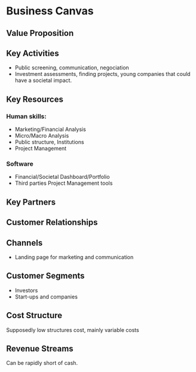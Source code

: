 # Business Canvas

## Value Proposition

## Key Activities

- Public screening, communication, negociation
- Investment assessments, finding projects, young companies that could have a societal impact.

## Key Resources

### Human skills:

 - Marketing/Financial Analysis
 - Micro/Macro Analysis
 - Public structure, Institutions
 - Project Management

### Software

- Financial/Societal Dashboard/Portfolio
- Third parties Project Management tools

## Key Partners

## Customer Relationships

## Channels

- Landing page for marketing and communication

## Customer Segments

- Investors
- Start-ups and companies

## Cost Structure

Supposedly low structures cost, mainly variable costs

## Revenue Streams

Can be rapidly short of cash. 
